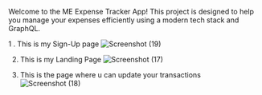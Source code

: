 Welcome to the ME Expense Tracker App! This project is designed to help you manage your expenses efficiently using a modern tech stack and GraphQL.

1 . This is my Sign-Up page 
![Screenshot (19)](https://github.com/user-attachments/assets/c5a8afa5-e09c-46e7-b98c-18de0a2f3507)

2. This is my Landing Page
 ![Screenshot (17)](https://github.com/user-attachments/assets/bc727f9c-c5f6-45cb-b226-a446bf2df7a3)

3. This is the page where u can update your transactions
   ![Screenshot (18)](https://github.com/user-attachments/assets/84208f5a-0196-46fc-b568-d277500b2bd0)
